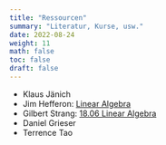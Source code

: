 ```yaml
---
title: "Ressourcen"
summary: "Literatur, Kurse, usw."
date: 2022-08-24
weight: 11
math: false
toc: false
draft: false
---
```


* Klaus Jänich
* Jim Hefferon: [Linear Algebra](https://hefferon.net/linearalgebra/)
* Gilbert Strang: [18.06 Linear Algebra](https://ocw.mit.edu/courses/18-06sc-linear-algebra-fall-2011/)
* Daniel Grieser
* Terrence Tao
